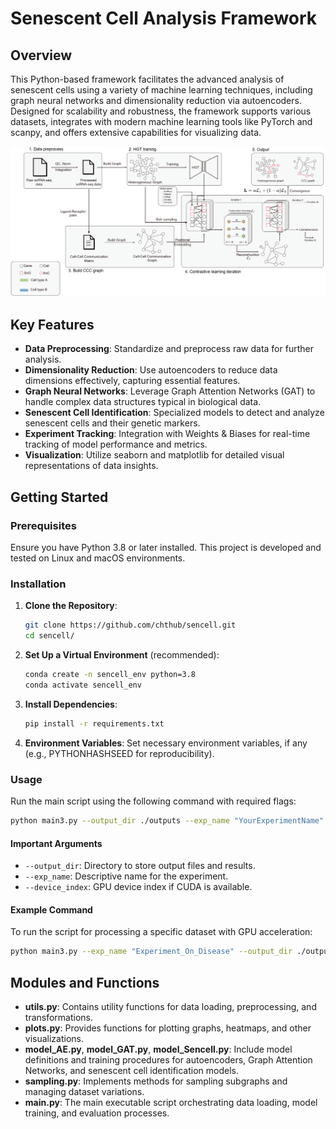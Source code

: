 # Senescent Cell Analysis Framework

## Overview

This Python-based framework facilitates the advanced analysis of senescent cells using a variety of machine learning techniques, including graph neural networks and dimensionality reduction via autoencoders. Designed for scalability and robustness, the framework supports various datasets, integrates with modern machine learning tools like PyTorch and scanpy, and offers extensive capabilities for visualizing data.

![Framework](images/framework.jpg)


## Key Features

- **Data Preprocessing**: Standardize and preprocess raw data for further analysis.
- **Dimensionality Reduction**: Use autoencoders to reduce data dimensions effectively, capturing essential features.
- **Graph Neural Networks**: Leverage Graph Attention Networks (GAT) to handle complex data structures typical in biological data.
- **Senescent Cell Identification**: Specialized models to detect and analyze senescent cells and their genetic markers.
- **Experiment Tracking**: Integration with Weights & Biases for real-time tracking of model performance and metrics.
- **Visualization**: Utilize seaborn and matplotlib for detailed visual representations of data insights.

## Getting Started

### Prerequisites

Ensure you have Python 3.8 or later installed. This project is developed and tested on Linux and macOS environments.

### Installation

1. **Clone the Repository**:
   ```bash
   git clone https://github.com/chthub/sencell.git
   cd sencell/
   ```

2. **Set Up a Virtual Environment** (recommended):
   ```bash
   conda create -n sencell_env python=3.8
   conda activate sencell_env
   ```

3. **Install Dependencies**:
   ```bash
   pip install -r requirements.txt
   ```

4. **Environment Variables**:
   Set necessary environment variables, if any (e.g., PYTHONHASHSEED for reproducibility).

### Usage

Run the main script using the following command with required flags:

```bash
python main3.py --output_dir ./outputs --exp_name "YourExperimentName" --device_index 0
```

#### Important Arguments

- `--output_dir`: Directory to store output files and results.
- `--exp_name`: Descriptive name for the experiment.
- `--device_index`: GPU device index if CUDA is available.

#### Example Command

To run the script for processing a specific dataset with GPU acceleration:

```bash
python main3.py --exp_name "Experiment_On_Disease" --output_dir ./outputs --device_index 0 --retrain
```

## Modules and Functions

- **utils.py**: Contains utility functions for data loading, preprocessing, and transformations.
- **plots.py**: Provides functions for plotting graphs, heatmaps, and other visualizations.
- **model_AE.py**, **model_GAT.py**, **model_Sencell.py**: Include model definitions and training procedures for autoencoders, Graph Attention Networks, and senescent cell identification models.
- **sampling.py**: Implements methods for sampling subgraphs and managing dataset variations.
- **main.py**: The main executable script orchestrating data loading, model training, and evaluation processes.
